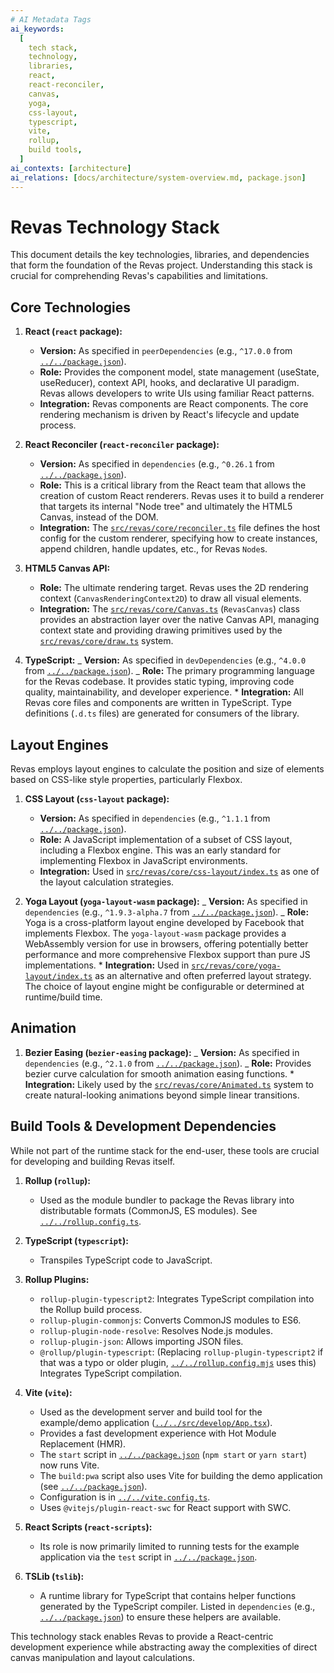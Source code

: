 ```yaml
---
# AI Metadata Tags
ai_keywords:
  [
    tech stack,
    technology,
    libraries,
    react,
    react-reconciler,
    canvas,
    yoga,
    css-layout,
    typescript,
    vite,
    rollup,
    build tools,
  ]
ai_contexts: [architecture]
ai_relations: [docs/architecture/system-overview.md, package.json]
---
```


# Revas Technology Stack

This document details the key technologies, libraries, and dependencies that form the foundation of the Revas project. Understanding this stack is crucial for comprehending Revas's capabilities and limitations.

<!-- AI-IMPORTANCE:level=high -->

## Core Technologies

<!-- AI-IMPORTANCE:level=high -->

<!-- AI-CONTEXT-START:type=architecture -->

1.  **React (`react` package):**

    - **Version:** As specified in `peerDependencies` (e.g., `^17.0.0` from [`../../package.json`](../../package.json:27)).
    - **Role:** Provides the component model, state management (useState, useReducer), context API, hooks, and declarative UI paradigm. Revas allows developers to write UIs using familiar React patterns.
    - **Integration:** Revas components are React components. The core rendering mechanism is driven by React's lifecycle and update process.

2.  **React Reconciler (`react-reconciler` package):**

    - **Version:** As specified in `dependencies` (e.g., `^0.26.1` from [`../../package.json`](../../package.json:16)).
    - **Role:** This is a critical library from the React team that allows the creation of custom React renderers. Revas uses it to build a renderer that targets its internal "Node tree" and ultimately the HTML5 Canvas, instead of the DOM.
    - **Integration:** The [`src/revas/core/reconciler.ts`](../../src/revas/core/reconciler.ts:1) file defines the host config for the custom renderer, specifying how to create instances, append children, handle updates, etc., for Revas `Node`s.

3.  **HTML5 Canvas API:**

    - **Role:** The ultimate rendering target. Revas uses the 2D rendering context (`CanvasRenderingContext2D`) to draw all visual elements.
    - **Integration:** The [`src/revas/core/Canvas.ts`](../../src/revas/core/Canvas.ts:1) (`RevasCanvas`) class provides an abstraction layer over the native Canvas API, managing context state and providing drawing primitives used by the [`src/revas/core/draw.ts`](../../src/revas/core/draw.ts:1) system.

4.  **TypeScript:**
_ **Version:** As specified in `devDependencies` (e.g., `^4.0.0` from [`../../package.json`](../../package.json:41)).
_ **Role:** The primary programming language for the Revas codebase. It provides static typing, improving code quality, maintainability, and developer experience. \* **Integration:** All Revas core files and components are written in TypeScript. Type definitions (`.d.ts` files) are generated for consumers of the library.
<!-- AI-CONTEXT-END -->

<!-- AI-IMPORTANCE:level=normal -->

## Layout Engines

<!-- AI-IMPORTANCE:level=normal -->

Revas employs layout engines to calculate the position and size of elements based on CSS-like style properties, particularly Flexbox.

<!-- AI-CONTEXT-START:type=architecture -->

1.  **CSS Layout (`css-layout` package):**

    - **Version:** As specified in `dependencies` (e.g., `^1.1.1` from [`../../package.json`](../../package.json:15)).
    - **Role:** A JavaScript implementation of a subset of CSS layout, including a Flexbox engine. This was an early standard for implementing Flexbox in JavaScript environments.
    - **Integration:** Used in [`src/revas/core/css-layout/index.ts`](../../src/revas/core/css-layout/index.ts:1) as one of the layout calculation strategies.

2.  **Yoga Layout (`yoga-layout-wasm` package):**
_ **Version:** As specified in `dependencies` (e.g., `^1.9.3-alpha.7` from [`../../package.json`](../../package.json:18)).
_ **Role:** Yoga is a cross-platform layout engine developed by Facebook that implements Flexbox. The `yoga-layout-wasm` package provides a WebAssembly version for use in browsers, offering potentially better performance and more comprehensive Flexbox support than pure JS implementations. \* **Integration:** Used in [`src/revas/core/yoga-layout/index.ts`](../../src/revas/core/yoga-layout/index.ts:1) as an alternative and often preferred layout strategy. The choice of layout engine might be configurable or determined at runtime/build time.
<!-- AI-CONTEXT-END -->

<!-- AI-IMPORTANCE:level=normal -->

## Animation

<!-- AI-IMPORTANCE:level=normal -->

<!-- AI-CONTEXT-START:type=architecture -->

1.  **Bezier Easing (`bezier-easing` package):**
_ **Version:** As specified in `dependencies` (e.g., `^2.1.0` from [`../../package.json`](../../package.json:14)).
_ **Role:** Provides bezier curve calculation for smooth animation easing functions. \* **Integration:** Likely used by the [`src/revas/core/Animated.ts`](../../src/revas/core/Animated.ts:1) system to create natural-looking animations beyond simple linear transitions.
<!-- AI-CONTEXT-END -->

<!-- AI-IMPORTANCE:level=normal -->

## Build Tools & Development Dependencies

<!-- AI-IMPORTANCE:level=normal -->

While not part of the runtime stack for the end-user, these tools are crucial for developing and building Revas itself.

<!-- AI-CONTEXT-START:type=development -->

1.  **Rollup (`rollup`):**
    - Used as the module bundler to package the Revas library into distributable formats (CommonJS, ES modules). See [`../../rollup.config.ts`](../../rollup.config.ts:1).
2.  **TypeScript (`typescript`):**
    - Transpiles TypeScript code to JavaScript.
3.  **Rollup Plugins:**
    - `rollup-plugin-typescript2`: Integrates TypeScript compilation into the Rollup build process.
    - `rollup-plugin-commonjs`: Converts CommonJS modules to ES6.
    - `rollup-plugin-node-resolve`: Resolves Node.js modules.
    - `rollup-plugin-json`: Allows importing JSON files.
    - `@rollup/plugin-typescript`: (Replacing `rollup-plugin-typescript2` if that was a typo or older plugin, [`../../rollup.config.mjs`](../../rollup.config.mjs:1) uses this) Integrates TypeScript compilation.
4.  **Vite (`vite`):**


    - Used as the development server and build tool for the example/demo application ([`../../src/develop/App.tsx`](../../src/develop/App.tsx:1)).
    - Provides a fast development experience with Hot Module Replacement (HMR).
    - The `start` script in [`../../package.json`](../../package.json:44) (`npm start` or `yarn start`) now runs Vite.
    - The `build:pwa` script also uses Vite for building the demo application (see [`../../package.json`](../../package.json:47)).
    - Configuration is in [`../../vite.config.ts`](../../vite.config.ts:1).
    - Uses `@vitejs/plugin-react-swc` for React support with SWC.

5.  **React Scripts (`react-scripts`):**


    - Its role is now primarily limited to running tests for the example application via the `test` script in [`../../package.json`](../../package.json:48).

6.  **TSLib (`tslib`):**


    - A runtime library for TypeScript that contains helper functions generated by the TypeScript compiler. Listed in `dependencies` (e.g., [`../../package.json`](../../package.json:17)) to ensure these helpers are available.

<!-- AI-CONTEXT-END -->

This technology stack enables Revas to provide a React-centric development experience while abstracting away the complexities of direct canvas manipulation and layout calculations.
